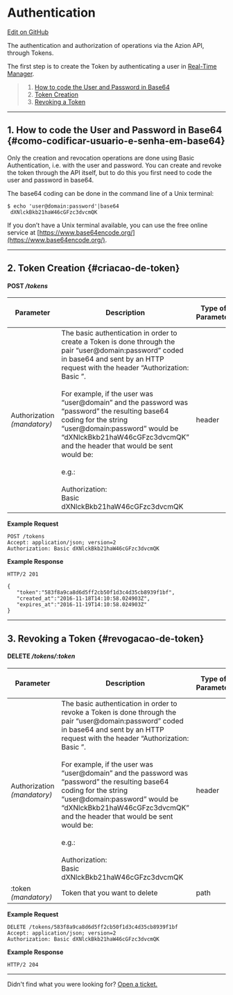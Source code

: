 # Authentication

[Edit on GitHub](https://github.com/aziontech/docs_en/edit/master/api/v2/authentication/index.md)

The authentication and authorization of operations via the Azion API, through Tokens.

The first step is to create the Token by authenticating a user in [Real-Time Manager](https://manager.azion.com/login/?next=/).

> 1. [How to code the User and Password in Base64](#como-codificar-usuario-e-senha-em-base64)
> 2. [Token Creation](#criacao-de-token)
> 3. [Revoking a Token](#revogacao-de-token)

---

## 1. How to code the User and Password in Base64 {#como-codificar-usuario-e-senha-em-base64}

Only the creation and revocation operations are done using Basic Authentication, i.e. with the user and password. You can create and revoke the token through the API itself, but to do this you first need to code the user and password in base64.

The base64 coding can be done in the command line of a Unix terminal:

~~~
$ echo 'user@domain:password'|base64
 dXNlckBkb21haW46cGFzc3dvcmQK
~~~

If you don’t have a Unix terminal available, you can use the free online service at [https://www.base64encode.org/](https://www.base64encode.org/).

---

## 2. Token Creation {#criacao-de-token}

#### **POST** */tokens*

| Parameter | Description | Type of Parameter | Type of Data |
|-----------|-----------|------|--------------|
| Authorization *(mandatory)* | The basic authentication in order to create a Token is done through the pair “user@domain:password” coded in base64 and sent by an HTTP request with the header “Authorization: Basic <base64>”.<br><br>For example, if the user was “user@domain” and the password was “password” the resulting base64 coding for the string “user@domain:password” would be “dXNlckBkb21haW46cGFzc3dvcmQK” and the header that would be sent would be:<br><br>e.g.:<br><br>Authorization:<br>Basic<br>dXNlckBkb21haW46cGFzc3dvcmQK | header | string |

**Example Request**

~~~
POST /tokens
Accept: application/json; version=2
Authorization: Basic dXNlckBkb21haW46cGFzc3dvcmQK
~~~

**Example Response**
~~~
HTTP/2 201
~~~

~~~
{  
   "token":"583f8a9ca8d6d5ff2cb50f1d3c4d35cb8939f1bf",
   "created_at":"2016-11-18T14:10:58.024903Z",
   "expires_at":"2016-11-19T14:10:58.024903Z"
}
~~~

---

## 3. Revoking a Token {#revogacao-de-token}

#### **DELETE** */tokens/:token*

| Parameter | Description | Type of Parameter | Type of Data |
|-----------|-----------|------|--------------|
| Authorization *(mandatory)* | The basic authentication in order to revoke a Token is done through the pair “user@domain:password” coded in base64 and sent by an HTTP request with the header “Authorization: Basic <base64>”.<br><br>For example, if the user was “user@domain” and the password was “password” the resulting base64 coding for the string “user@domain:password” would be “dXNlckBkb21haW46cGFzc3dvcmQK” and the header that would be sent would be:<br><br>e.g.:<br><br>Authorization:<br>Basic<br>dXNlckBkb21haW46cGFzc3dvcmQK | header | string |
| :token *(mandatory)* | Token that you want to delete | path | string |

**Example Request**

~~~
DELETE /tokens/583f8a9ca8d6d5ff2cb50f1d3c4d35cb8939f1bf
Accept: application/json; version=2
Authorization: Basic dXNlckBkb21haW46cGFzc3dvcmQK
~~~

**Example Response**

~~~
HTTP/2 204
~~~

---

Didn't find what you were looking for? [Open a ticket.](https://tickets.azion.com/)


